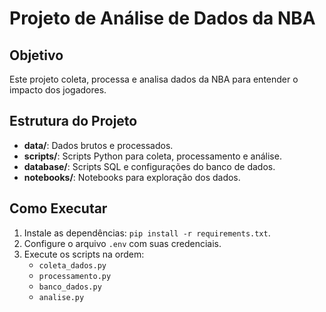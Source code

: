 # Projeto de Análise de Dados da NBA

## Objetivo
Este projeto coleta, processa e analisa dados da NBA para entender o impacto dos jogadores.

## Estrutura do Projeto
- **data/**: Dados brutos e processados.
- **scripts/**: Scripts Python para coleta, processamento e análise.
- **database/**: Scripts SQL e configurações do banco de dados.
- **notebooks/**: Notebooks para exploração dos dados.

## Como Executar
1. Instale as dependências: `pip install -r requirements.txt`.
2. Configure o arquivo `.env` com suas credenciais.
3. Execute os scripts na ordem:
   - `coleta_dados.py`
   - `processamento.py`
   - `banco_dados.py`
   - `analise.py`